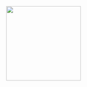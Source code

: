 <img src="https://user-images.githubusercontent.com/77485397/233378018-c335870c-86e3-40cb-8701-7b5ff8cbd8df.jpg" width="200"/>
